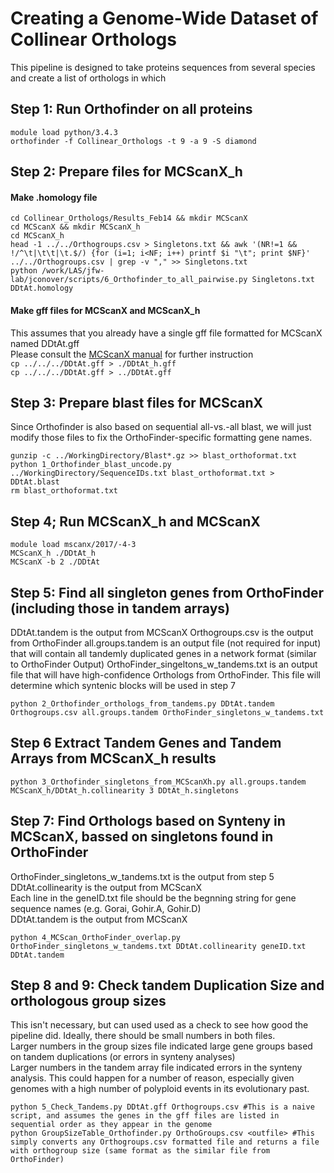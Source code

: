 # Creating a Genome-Wide Dataset of Collinear Orthologs

This pipeline is designed to take proteins sequences from several species and create a list of orthologs in which 

## Step 1: Run Orthofinder on all proteins



```
module load python/3.4.3 
orthofinder -f Collinear_Orthologs -t 9 -a 9 -S diamond
```


## Step 2: Prepare files for MCScanX_h
#### Make .homology file
```
cd Collinear_Orthologs/Results_Feb14 && mkdir MCScanX
cd MCScanX && mkdir MCScanX_h
cd MCScanX_h
head -1 ../../Orthogroups.csv > Singletons.txt && awk '(NR!=1 && !/^\t|\t\t|\t.$/) {for (i=1; i<NF; i++) printf $i "\t"; print $NF}' ../../Orthogroups.csv | grep -v "," >> Singletons.txt
python /work/LAS/jfw-lab/jconover/scripts/6_Orthofinder_to_all_pairwise.py Singletons.txt DDtAt.homology
```


#### Make gff files for MCScanX and MCScanX_h
This assumes that you already have a single gff file formatted for MCScanX named DDtAt.gff      
Please consult the [MCScanX manual](http://chibba.pgml.uga.edu/mcscan2/documentation/manual.pdf) for further instruction  
`cp ../../../DDtAt.gff > ./DDtAt_h.gff`    
`cp ../../../DDtAt.gff > ../DDtAt.gff`

## Step 3: Prepare blast files for MCScanX
Since Orthofinder is also based on sequential all-vs.-all blast, we will just modify those files to fix the OrthoFinder-specific formatting gene names.

```
gunzip -c ../WorkingDirectory/Blast*.gz >> blast_orthoformat.txt
python 1_Orthofinder_blast_uncode.py ../WorkingDirectory/SequenceIDs.txt blast_orthoformat.txt > DDtAt.blast
rm blast_orthoformat.txt
```

## Step 4; Run MCScanX_h and MCScanX 
```
module load mscanx/2017/-4-3
MCScanX_h ./DDtAt_h
MCScanX -b 2 ./DDtAt
```

## Step 5: Find all singleton genes from OrthoFinder (including those in tandem arrays)
DDtAt.tandem is the output from MCScanX
Orthogroups.csv is the output from OrthoFinder
all.groups.tandem is an output file (not required for input) that will contain all tandemly duplicated genes in a network format (similar to OrthoFinder Output)
OrthoFinder_singeltons_w_tandems.txt is an output file that will have high-confidence Orthologs from OrthoFinder. This file will determine which syntenic blocks will be used in step 7

`python 2_Orthofinder_orthologs_from_tandems.py DDtAt.tandem Orthogroups.csv all.groups.tandem OrthoFinder_singletons_w_tandems.txt `


## Step 6 Extract Tandem Genes and Tandem Arrays from MCScanX_h results 
```
python 3_Orthofinder_singletons_from_MCScanXh.py all.groups.tandem MCScanX_h/DDtAt_h.collinearity 3 DDtAt_h.singletons
```


## Step 7: Find Orthologs based on Synteny in MCScanX, bassed on singletons found in OrthoFinder 
OrthoFinder_singletons_w_tandems.txt is the output from step 5      
DDtAt.collinearity is the output from MCScanX     
Each line in the geneID.txt file should be the begnning string for gene sequence names (e.g. Gorai, Gohir.A, Gohir.D)       
DDtAt.tandem is the output from MCScanX

`python 4_MCScan_OrthoFinder_overlap.py OrthoFinder_singletons_w_tandems.txt DDtAt.collinearity geneID.txt DDtAt.tandem`


## Step 8 and 9: Check tandem Duplication Size and orthologous group sizes
This isn't necessary, but can used used as a check to see how good the pipeline did. Ideally, there should be small numbers in both files.         
Larger numbers in the group sizes file indicated large gene groups based on tandem duplications (or errors in synteny analyses)      
Larger numbers in the tandem array file indicated errors in the synteny analysis. This could happen for a number of reason, especially given genomes with a high number of polyploid events in its evolutionary past. 

```
python 5_Check_Tandems.py DDtAt.gff Orthogroups.csv #This is a naive script, and assumes the genes in the gff files are listed in sequential order as they appear in the genome
python GroupSizeTable_Orthofinder.py OrthoGroups.csv <outfile> #This simply converts any Orthogroups.csv formatted file and returns a file with orthogroup size (same format as the similar file from OrthoFinder) 
```
